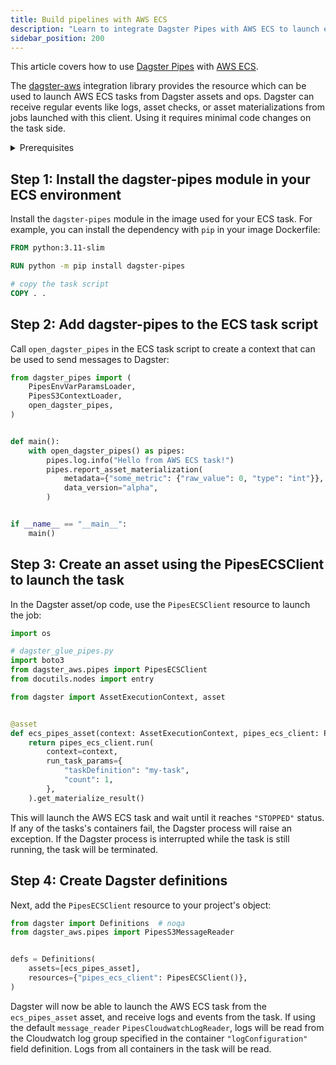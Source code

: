 ```yaml
---
title: Build pipelines with AWS ECS
description: "Learn to integrate Dagster Pipes with AWS ECS to launch external code from Dagster assets."
sidebar_position: 200
---
```


This article covers how to use [Dagster Pipes](/guides/build/external-pipelines/) with [AWS ECS](https://aws.amazon.com/ecs/).

The [dagster-aws](/api/python-api/libraries/dagster-aws) integration library provides the <PyObject section="libraries" object="pipes.PipesECSClient" module="dagster_aws" /> resource which can be used to launch AWS ECS tasks from Dagster assets and ops. Dagster can receive regular events like logs, asset checks, or asset materializations from jobs launched with this client. Using it requires minimal code changes on the task side.

<details>
  <summary>Prerequisites</summary>

    - **In the Dagster environment**, you'll need to:

    - Install the following packages:

        ```shell
        pip install dagster dagster-webserver dagster-aws
        ```

        Refer to the [Dagster installation guide](/getting-started/installation) for more info.

    - **Configure AWS authentication credentials.** If you don't have this set up already, refer to the [boto3 quickstart](https://boto3.amazonaws.com/v1/documentation/api/latest/guide/quickstart.html).

    - **In AWS**, you'll need:

    - An existing AWS account
    - An AWS ECS task. To receive logs and events from a task container, it must have `"logDriver"` set to `"awslogs"` in `"logConfiguration"`.

</details>


## Step 1: Install the dagster-pipes module in your ECS environment

Install the `dagster-pipes` module in the image used for your ECS task. For example, you can install the dependency with `pip` in your image Dockerfile:

```Dockerfile
FROM python:3.11-slim

RUN python -m pip install dagster-pipes

# copy the task script
COPY . .
```

## Step 2: Add dagster-pipes to the ECS task script

Call `open_dagster_pipes` in the ECS task script to create a context that can be used to send messages to Dagster:

```python file=/guides/dagster/dagster_pipes/ecs/task.py
from dagster_pipes import (
    PipesEnvVarParamsLoader,
    PipesS3ContextLoader,
    open_dagster_pipes,
)


def main():
    with open_dagster_pipes() as pipes:
        pipes.log.info("Hello from AWS ECS task!")
        pipes.report_asset_materialization(
            metadata={"some_metric": {"raw_value": 0, "type": "int"}},
            data_version="alpha",
        )


if __name__ == "__main__":
    main()
```

## Step 3: Create an asset using the PipesECSClient to launch the task

In the Dagster asset/op code, use the `PipesECSClient` resource to launch the job:

```python file=/guides/dagster/dagster_pipes/ecs/dagster_code.py startafter=start_asset_marker endbefore=end_asset_marker
import os

# dagster_glue_pipes.py
import boto3
from dagster_aws.pipes import PipesECSClient
from docutils.nodes import entry

from dagster import AssetExecutionContext, asset


@asset
def ecs_pipes_asset(context: AssetExecutionContext, pipes_ecs_client: PipesECSClient):
    return pipes_ecs_client.run(
        context=context,
        run_task_params={
            "taskDefinition": "my-task",
            "count": 1,
        },
    ).get_materialize_result()
```

This will launch the AWS ECS task and wait until it reaches `"STOPPED"` status. If any of the tasks's containers fail, the Dagster process will raise an exception. If the Dagster process is interrupted while the task is still running, the task will be terminated.

## Step 4: Create Dagster definitions

Next, add the `PipesECSClient` resource to your project's <PyObject object="Definitions" /> object:

```python file=/guides/dagster/dagster_pipes/ecs/dagster_code.py startafter=start_definitions_marker endbefore=end_definitions_marker
from dagster import Definitions  # noqa
from dagster_aws.pipes import PipesS3MessageReader


defs = Definitions(
    assets=[ecs_pipes_asset],
    resources={"pipes_ecs_client": PipesECSClient()},
)
```

Dagster will now be able to launch the AWS ECS task from the `ecs_pipes_asset` asset, and receive logs and events from the task. If using the default `message_reader` `PipesCloudwatchLogReader`, logs will be read from the Cloudwatch log group specified in the container `"logConfiguration"` field definition. Logs from all containers in the task will be read.
